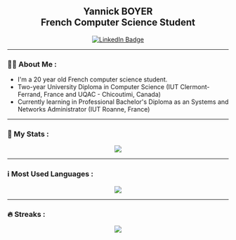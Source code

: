 <div id="header" align="center" >

  <h2>Yannick BOYER<br>French Computer Science Student</h2>
  <div>
    <a href="https://www.linkedin.com/in/yannick-boyer-a06229171/">
      <img src="https://img.shields.io/badge/LinkedIn-blue?style=for-the-badge&logo=linkedin&logoColor=white" alt="LinkedIn Badge"/>
    </a>
  </div>
</div>

---

### 👨‍💻 About Me :

- I'm a 20 year old French computer science student.
- Two-year University Diploma in Computer Science (IUT Clermont-Ferrand, France and UQAC - Chicoutimi, Canada)
- Currently learning in Professional Bachelor's Diploma as an Systems and Networks Administrator (IUT Roanne, France)


---

 ### :100: My Stats :

<div align="center">
 <img class="img" src="https://github-readme-stats.vercel.app/api?username=YannickBOYER&show_icons=true&theme=radical" />
</div>

---

 ### :information_source: Most Used Languages :

<div align="center">
 <img class="img" src="https://github-readme-stats.vercel.app/api/top-langs/?username=YannickBOYER&theme=radical&layout=compact" />
</div> 

---

 ### :fire: Streaks :

<div align="center">
 <img class="img" src="http://github-readme-streak-stats.herokuapp.com?user=YannickBOYER&theme=dark&theme=radical" />
</div>
